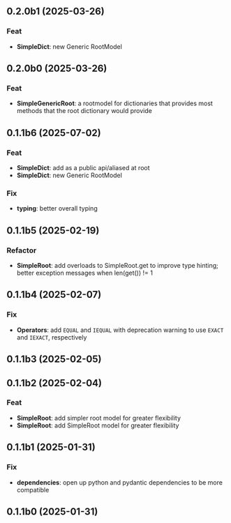 ## 0.2.0b1 (2025-03-26)

### Feat

- **SimpleDict**: new Generic RootModel

## 0.2.0b0 (2025-03-26)

### Feat

- **SimpleGenericRoot**: a rootmodel for dictionaries that provides most methods that the root dictionary would provide

## 0.1.1b6 (2025-07-02)

### Feat

- **SimpleDict**: add as a public api/aliased at root
- **SimpleDict**: new Generic RootModel

### Fix

- **typing**: better overall typing

## 0.1.1b5 (2025-02-19)

### Refactor

- **SimpleRoot**: add overloads to SimpleRoot.get to improve type hinting; better exception messages when len(get()) != 1

## 0.1.1b4 (2025-02-07)

### Fix

- **Operators**: add `EQUAL` and `IEQUAL` with deprecation warning to use `EXACT` and `IEXACT`, respectively

## 0.1.1b3 (2025-02-05)

## 0.1.1b2 (2025-02-04)

### Feat

- **SimpleRoot**: add simpler root model for greater flexibility
- **SimpleRoot**: add SimpleRoot model for greater flexibility

## 0.1.1b1 (2025-01-31)

### Fix

- **dependencies**: open up python and pydantic dependencies to be more compatible

## 0.1.1b0 (2025-01-31)
